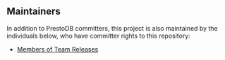 ## Maintainers
In addition to PrestoDB committers, this project is also maintained by the individuals below,
who have committer rights to this repository:

* [Members of Team Releases](https://github.com/orgs/prestodb/teams/team-releases)

